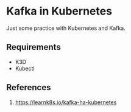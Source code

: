 # Kafka in Kubernetes

Just some practice with Kubernetes and Kafka.

## Requirements

* K3D
* Kubectl

## References

1. https://learnk8s.io/kafka-ha-kubernetes
